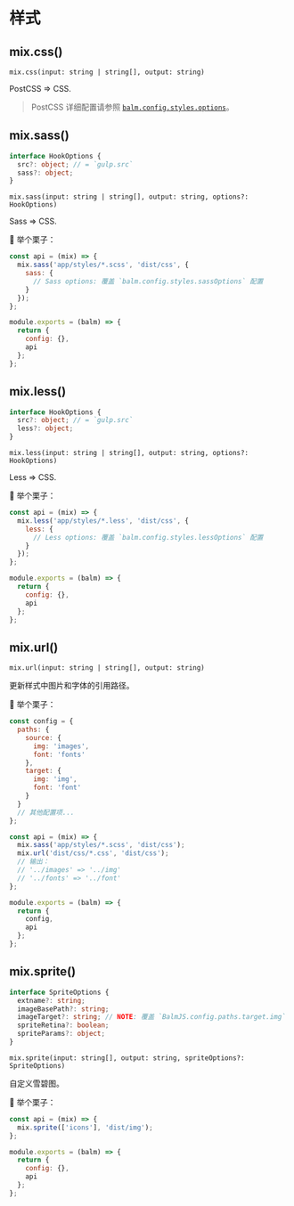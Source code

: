 # 样式

## mix.css()

`mix.css(input: string | string[], output: string)`

PostCSS => CSS.

> PostCSS 详细配置请参照 [`balm.config.styles.options`](../config/styles.html#styles-options)。

## mix.sass()

```ts
interface HookOptions {
  src?: object; // = `gulp.src`
  sass?: object;
}
```

`mix.sass(input: string | string[], output: string, options?: HookOptions)`

Sass => CSS.

:chestnut: 举个栗子：

```js
const api = (mix) => {
  mix.sass('app/styles/*.scss', 'dist/css', {
    sass: {
      // Sass options: 覆盖 `balm.config.styles.sassOptions` 配置
    }
  });
};

module.exports = (balm) => {
  return {
    config: {},
    api
  };
};
```

## mix.less()

```ts
interface HookOptions {
  src?: object; // = `gulp.src`
  less?: object;
}
```

`mix.less(input: string | string[], output: string, options?: HookOptions)`

Less => CSS.

:chestnut: 举个栗子：

```js
const api = (mix) => {
  mix.less('app/styles/*.less', 'dist/css', {
    less: {
      // Less options: 覆盖 `balm.config.styles.lessOptions` 配置
    }
  });
};

module.exports = (balm) => {
  return {
    config: {},
    api
  };
};
```

## mix.url()

`mix.url(input: string | string[], output: string)`

更新样式中图片和字体的引用路径。

:chestnut: 举个栗子：

```js
const config = {
  paths: {
    source: {
      img: 'images',
      font: 'fonts'
    },
    target: {
      img: 'img',
      font: 'font'
    }
  }
  // 其他配置项...
};

const api = (mix) => {
  mix.sass('app/styles/*.scss', 'dist/css');
  mix.url('dist/css/*.css', 'dist/css');
  // 输出：
  // '../images' => '../img'
  // '../fonts' => '../font'
};

module.exports = (balm) => {
  return {
    config,
    api
  };
};
```

## mix.sprite()

```ts
interface SpriteOptions {
  extname?: string;
  imageBasePath?: string;
  imageTarget?: string; // NOTE: 覆盖 `BalmJS.config.paths.target.img` 配置
  spriteRetina?: boolean;
  spriteParams?: object;
}
```

`mix.sprite(input: string[], output: string, spriteOptions?: SpriteOptions)`

自定义雪碧图。

:chestnut: 举个栗子：

```js
const api = (mix) => {
  mix.sprite(['icons'], 'dist/img');
};

module.exports = (balm) => {
  return {
    config: {},
    api
  };
};
```
